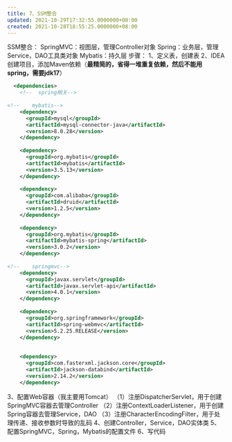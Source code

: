 ```yaml
---
title: 7、SSM整合
updated: 2021-10-29T17:32:55.0000000+08:00
created: 2021-10-28T18:55:25.0000000+08:00
---
```


SSM整合：
SpringMVC：视图层，管理Controller对象
Spring：业务层，管理Service，DAO工具类对象
Mybatis：持久层
步骤：
1、定义表，创建表
2、IDEA创建项目，添加Maven依赖（**最精简的，省得一堆重复依赖，然后不能用spring，需要jdk17**）
```xml
  <dependencies>  
    <!--  spring相关-->  
  
<!--    mybatis-->  
    <dependency>  
      <groupId>mysql</groupId>  
      <artifactId>mysql-connector-java</artifactId>  
      <version>8.0.28</version>  
    </dependency>  
  
    <dependency>  
      <groupId>org.mybatis</groupId>  
      <artifactId>mybatis</artifactId>  
      <version>3.5.13</version>  
    </dependency>  
  
    <dependency>  
      <groupId>com.alibaba</groupId>  
      <artifactId>druid</artifactId>  
      <version>1.2.5</version>  
    </dependency>  
  
    <dependency>  
      <groupId>org.mybatis</groupId>  
      <artifactId>mybatis-spring</artifactId>  
      <version>3.0.2</version>  
    </dependency>  
  
<!--    springmvc-->  
    <dependency>  
      <groupId>javax.servlet</groupId>  
      <artifactId>javax.servlet-api</artifactId>  
      <version>4.0.1</version>  
    </dependency>  
  
    <dependency>  
      <groupId>org.springframework</groupId>  
      <artifactId>spring-webmvc</artifactId>  
      <version>5.2.25.RELEASE</version>  
    </dependency>  
  
  
    <dependency>  
      <groupId>com.fasterxml.jackson.core</groupId>  
      <artifactId>jackson-databind</artifactId>  
      <version>2.14.2</version>  
    </dependency>
```
3、配置Web容器（我主要用Tomcat）
（1）注册DispatcherServlet，用于创建SpringMVC容器去管理Controller
（2）注册ContextLoaderListener，用于创建Spring容器去管理Service，DAO
（3）注册CharacterEncodingFilter，用于处理传递、接收参数时导致的乱码
4、创建Controller，Service，DAO实体类
5、配置SpringMVC，Spring，Mybatis的配置文件
6、写代码
